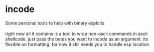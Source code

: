 # incode

Some personal tools to help with binary exploits\
\
right now all it contains is a tool to wrap non-ascii commands in ascii shellcode. just pass the bytes you want to incode as an argument. its flexible on formatting. for now it still needs you to handle esp location
